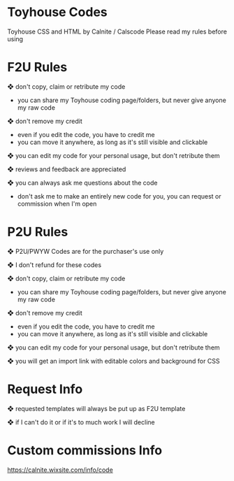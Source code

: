 # Toyhouse Codes
Toyhouse CSS and HTML by Calnite / Calscode
Please read my rules before using


# F2U Rules

❖ don't copy, claim or retribute my code
- you can share my Toyhouse coding page/folders, but never give anyone my raw code

❖ don't remove my credit
- even if you edit the code, you have to credit me
- you can move it anywhere, as long as it's still visible and clickable

❖ you can edit my code for your personal usage, but don't retribute them

❖ reviews and feedback are appreciated

❖ you can always ask me questions about the code
- don't ask me to make an entirely new code for you, you can request or commission when I'm open


# P2U Rules

❖ P2U/PWYW Codes are for the purchaser's use only

❖ I don't refund for these codes

❖ don't copy, claim or retribute my code
- you can share my Toyhouse coding page/folders, but never give anyone my raw code

❖ don't remove my credit
- even if you edit the code, you have to credit me
- you can move it anywhere, as long as it's still visible and clickable

❖ you can edit my code for your personal usage, but don't retribute them

❖ you will get an import link with editable colors and background for CSS


# Request Info 

❖ requested templates will always be put up as F2U template

❖ if I can't do it or if it's to much work I will decline

# Custom commissions Info
https://calnite.wixsite.com/info/code
